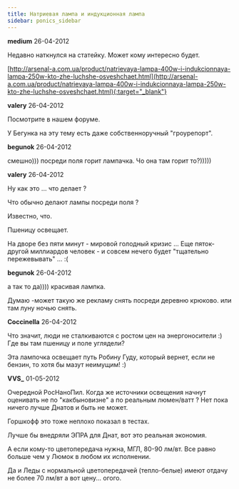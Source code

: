 ```yaml
---
title: Натриевая лампа и индукционная лампа
sidebar: ponics_sidebar
---
```


**medium** 26-04-2012

Недавно наткнулся на статейку. Может кому интересно будет.

[http://arsenal-a.com.ua/product/natrievaya-lampa-400w-i-indukcionnaya-lampa-250w-kto-zhe-luchshe-osveshchaet.html](http://arsenal-a.com.ua/product/natrievaya-lampa-400w-i-indukcionnaya-lampa-250w-kto-zhe-luchshe-osveshchaet.html){:target="_blank"}


**valery** 26-04-2012

Посмотрите в нашем форуме.

У Бегунка на эту тему есть даже собственноручный "гроурепорт".


**begunok** 26-04-2012

смешно))) посреди поля горит лампачка. Чо она там горит то?)))))


**valery** 26-04-2012

Ну как это ... что делает ?

Что обычно делают лампы посреди поля ?

Известно, что.

Пшеницу освещает. 

На дворе без пяти минут - мировой голодный кризис ... Еще пяток-другой миллиардов человек - и совсем нечего будет "тщательно пережевывать" ... :(


**begunok** 26-04-2012

а так то да)))) красивая лампка. 

Думаю -может такую же рекламу снять посреди деревню крюково. или там луну ночью снять.


**Coccinella** 26-04-2012

Что значит, люди не сталкиваются с ростом цен на энергоносители :) Где вы там пшеницу и поле углядели?

Эта лампочка освещает путь Робину Гуду, который вернет, если не бензин, то хотя бы мазут неимущим! :) 


**VVS_** 01-05-2012

Очередной РосНаноПил. Когда же источники освещения начнут оценивать не по "какбыновизне" а по реальным люмен/ватт ? Нет пока ничего лучше Днатов и быть не может.

Горшкофф это тоже неплохо показал в тестах.

Лучше бы внедряли ЭПРА для Днат, вот это реальная экономия.

А если кому-то цветопередача нужна, МГЛ, 80-90 лм/вт. Все равно больше чем у Люмок в любом их исполнении.

Да и Леды с нормальной цветопередачей (тепло-белые) имеют отдачу не более 70 лм/вт а вот цену... огого.


